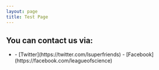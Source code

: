 ```yaml
---
layout: page
title: Test Page
---
```


## You can contact us via:
- <script type="text/javascript">
	document.write("\u003Cn uers=\"znvygb:fpvraprfhcresevraqf@tznvy.pbz\" ery=\"absbyybj\"\u003ERznvy\u003C/n\u003E".replace(/[a-zA-Z]/g, 
	function(c){return String.fromCharCode((c<="Z"?90:122)>=(c=c.charCodeAt(0)+13)?c:c-26);}));
</script>
- [Twitter](https://twitter.com/lsuperfriends)
- [Facebook](https://facebook.com/leagueofscience)
